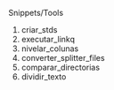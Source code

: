 Snippets/Tools

1. criar_stds
2. executar_linkq
3. nivelar_colunas
4. converter_splitter_files
5. comparar_directorias
6. dividir_texto
